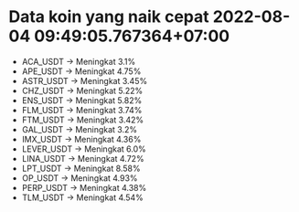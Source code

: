 # Data koin yang naik cepat 2022-08-04 09:49:05.767364+07:00

* ACA_USDT -> Meningkat 3.1%
* APE_USDT -> Meningkat 4.75%
* ASTR_USDT -> Meningkat 3.45%
* CHZ_USDT -> Meningkat 5.22%
* ENS_USDT -> Meningkat 5.82%
* FLM_USDT -> Meningkat 3.74%
* FTM_USDT -> Meningkat 3.42%
* GAL_USDT -> Meningkat 3.2%
* IMX_USDT -> Meningkat 4.36%
* LEVER_USDT -> Meningkat 6.0%
* LINA_USDT -> Meningkat 4.72%
* LPT_USDT -> Meningkat 8.58%
* OP_USDT -> Meningkat 4.93%
* PERP_USDT -> Meningkat 4.38%
* TLM_USDT -> Meningkat 4.54%
